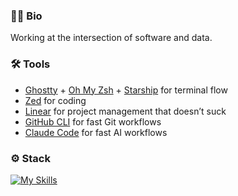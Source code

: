 ### 🧑‍💻 Bio

Working at the intersection of software and data.

<!--And contributing to open-source from time to time.-->

### 🛠 Tools

- [Ghostty](https://ghostty.org/) + [Oh My Zsh](https://ohmyz.sh/) + [Starship](https://starship.rs/) for terminal flow
- [Zed](https://zed.dev/) for coding
- [Linear](https://linear.app/) for project management that doesn’t suck
- [GitHub CLI](https://cli.github.com/) for fast Git workflows
- [Claude Code](https://www.anthropic.com/claude-code) for fast AI workflows

### ⚙️ Stack

[![My Skills](https://skillicons.dev/icons?i=ts,python,go,svelte,tailwind,firebase,mongodb,aws,bash,deno,docker,elasticsearch,fastapi,grafana,graphql,kafka,kubernetes,latex,md,prometheus,terraform,github,vercel,nix,supabase,scikitlearn)](https://skillicons.dev)

<!--**Missing icons**: Databricks, Spark, Airflow.-->
